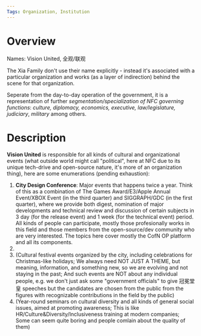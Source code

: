 ```yaml
---
Tags: Organization, Institution
---
```


# Overview

Names: Vision United, 全观/联观

The Xia Family don't use their name explicitly - instead it's associated with a particular organization and works (as a layer of indirection) behind the scene for that organization.

Seperate from the day-to-day operation of the government, it is a representation of further *segmentation/specialization of NFC governing functions*: *culture, diplomacy, economics, executive, law/legislature, judiciary*, *military* <!--The Du-family (which will represent a specific organization, in this case 妒军工 and others) model is an implementation of the Myah's "王意" system, which allows the military to have independant function and responsibility/decision making from the government - we need still to figure out how in this case the city directs/controls/informs the military to do things for it; TO say the least it's going to be a converastion between two leaders: the leader that demands and initiates the request, and the military leader; And we need to figure out how to maintain loyalty and correct interpretation of the military leader and avoid corruption of the military order--> among others.

# Description

**Vision United** is responsible for all kinds of cultural and organizational events (what outside world might call "political", here at NFC due to its unique tech-drive and open-source nature, it's more of an organization thing), here are some enumerations (pending exhaustion):

1. **City Design Conference**: Major events that happens twice a year. Think of this as a combination of The Games Award/E3/Apple Annual Event/XBOX Event (in the third quarter) and SIGGRAPH/GDC (in the first quarter), where we provide both digest, nomination of major developments and technical review and discussion of certain subjects in 3 day (for the release event) and 1 week (for the technical event) period. All kinds of people can participate, mostly those profesionally works in this field and those members from the open-source/dev community who are very interested. The topics here cover mostly the CofN OP platform and all its components.
2. <!--Might need a public informative event on the law system of NFC-->
3. (Cultural festival events organized by the city, including celebrations for Christmas-like holidays; We always need NOT JUST A THEME, but meaning, information, and something new, so we are evolving and not staying in the past; And such events are NOT about any individual people, e.g. we don't just ask some "government officials" to give 冠冕堂皇 speeches but the candidates are chosen from the public from the figures with recognizable contributions in the field by the public)
4. (Year-round seminars on cultural diversity and all kinds of general social issues, aimed at promoting awareness; This is like HR/Culture&Diversity/Inclusiveness training at modern companies; Some can seem quite boring and people comlain about the quality of them)